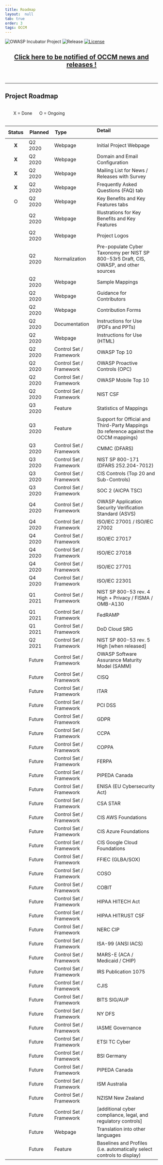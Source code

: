 ```yaml
---
title: Roadmap
layout:  null
tab: true
order: 3
tags: OCCM
---
```


<!-- Global site tag (gtag.js) - Google Analytics -->
<script async src="https://www.googletagmanager.com/gtag/js?id=UA-153589924-2"></script>
<script>
  window.dataLayer = window.dataLayer || [];
  function gtag(){dataLayer.push(arguments);}
  gtag('js', new Date());

  gtag('config', 'UA-153589924-2');
</script>

![OWASP Incubator Project](https://img.shields.io/badge/OWASP-Incubator%20Project-blue)
![Release](https://img.shields.io/badge/release-tbd-blue)
[![License](https://img.shields.io/badge/license-CC--BY%204.0-blue)](https://creativecommons.org/licenses/by/4.0/)

<p><h2 style="text-align:center" target="_blank"><a href="https://eepurl.com/g3kJBP">Click here to be notified of OCCM news and releases !</a></h2><br></p>

***
## Project Roadmap

<br>
&nbsp;&nbsp;&nbsp;&nbsp;&nbsp;&nbsp; X = Done
&nbsp;&nbsp;&nbsp;&nbsp; O = Ongoing
<br><br>

<table style="max-width:100%">
<thead>
  <tr>
    <th style="white-space:nowrap;padding:10px;vertical-align:top;text-align:center">Status</th>
    <th style="white-space:nowrap;padding:10px;vertical-align:top;text-align:center">Planned</th>
    <th style="white-space:nowrap;padding:10px;vertical-align:top;text-align:left">Type</th>
    <th style="vertical-align:top;text-align:left">Detail</th>
  </tr>
</thead>
<tbody>
<tr><td align="center"><b>X</b></td><td>Q2 2020</td><td>Webpage</td><td>Initial Project Webpage</td></tr>
<tr><td align="center"><b>X</b></td><td>Q2 2020</td><td>Webpage</td><td>Domain and Email Configuration</td></tr>
<tr><td align="center"><b>X</b></td><td>Q2 2020</td><td>Webpage</td><td>Mailing List for News / Releases with Survey</td></tr>
<tr><td align="center"><b>X</b></td><td>Q2 2020</td><td>Webpage</td><td>Frequently Asked Questions (FAQ) tab</td></tr>
<tr><td align="center">O</td><td>Q2 2020</td><td>Webpage</td><td>Key Benefits and Key Features tabs</td></tr>
<tr><td align="center"></td><td>Q2 2020</td><td>Webpage</td><td>Illustrations for Key Benefits and Key Features</td></tr>
<tr><td align="center"></td><td>Q2 2020</td><td>Webpage</td><td>Project Logos</td></tr>
<tr><td align="center"></td><td>Q2 2020</td><td>Normalization</td><td>Pre-populate Cyber Taxonomy per NIST SP 800-53r5 Draft, CIS, OWASP, and other sources</td></tr>
<tr><td align="center"></td><td>Q2 2020</td><td>Webpage</td><td>Sample Mappings</td></tr>
<tr><td align="center"></td><td>Q2 2020</td><td>Webpage</td><td>Guidance for Contributors</td></tr>
<tr><td align="center"></td><td>Q2 2020</td><td>Webpage</td><td>Contribution Forms</td></tr>
<tr><td align="center"></td><td>Q2 2020</td><td>Documentation</td><td>Instructions for Use (PDFs and PPTs)</td></tr>
<tr><td align="center"></td><td>Q2 2020</td><td>Webpage</td><td>Instructions for Use (HTML)</td></tr>
<tr><td align="center"></td><td>Q2 2020</td><td>Control Set / Framework</td><td>OWASP Top 10</td></tr>
<tr><td align="center"></td><td>Q2 2020</td><td>Control Set / Framework</td><td>OWASP Proactive Controls (OPC)</td></tr>
<tr><td align="center"></td><td>Q2 2020</td><td>Control Set / Framework</td><td>OWASP Mobile Top 10</td></tr>
<tr><td align="center"></td><td>Q2 2020</td><td>Control Set / Framework</td><td>NIST CSF</td></tr>
<tr><td align="center"></td><td>Q3 2020</td><td>Feature</td><td>Statistics of Mappings</td></tr>
<tr><td align="center"></td><td>Q3 2020</td><td>Feature</td><td>Support for Official and Third-Party Mappings (to reference against the OCCM mappings)</td></tr>
<tr><td align="center"></td><td>Q3 2020</td><td>Control Set / Framework</td><td>CMMC (DFARS)</td></tr>
<tr><td align="center"></td><td>Q3 2020</td><td>Control Set / Framework</td><td>NIST SP 800-171 (DFARS 252.204-7012)</td></tr>
<tr><td align="center"></td><td>Q3 2020</td><td>Control Set / Framework</td><td>CIS Controls (Top 20 and Sub-Controls)</td></tr>
<tr><td align="center"></td><td>Q3 2020</td><td>Control Set / Framework</td><td>SOC 2 (AICPA TSC)</td></tr>
<tr><td align="center"></td><td>Q4 2020</td><td>Control Set / Framework</td><td>OWASP Application Security Verification Standard (ASVS)</td></tr>
<tr><td align="center"></td><td>Q4 2020</td><td>Control Set / Framework</td><td>ISO/IEC 27001 / ISO/IEC 27002</td></tr>
<tr><td align="center"></td><td>Q4 2020</td><td>Control Set / Framework</td><td>ISO/IEC 27017</td></tr>
<tr><td align="center"></td><td>Q4 2020</td><td>Control Set / Framework</td><td>ISO/IEC 27018</td></tr>
<tr><td align="center"></td><td>Q4 2020</td><td>Control Set / Framework</td><td>ISO/IEC 27701</td></tr>
<tr><td align="center"></td><td>Q4 2020</td><td>Control Set / Framework</td><td>ISO/IEC 22301</td></tr>
<tr><td align="center"></td><td>Q1 2021</td><td>Control Set / Framework</td><td>NIST SP 800-53 rev. 4 High + Privacy / FISMA / OMB-A130</td></tr>
<tr><td align="center"></td><td>Q1 2021</td><td>Control Set / Framework</td><td>FedRAMP</td></tr>
<tr><td align="center"></td><td>Q1 2021</td><td>Control Set / Framework</td><td>DoD Cloud SRG</td></tr>
<tr><td align="center"></td><td>Q2 2021</td><td>Control Set / Framework</td><td>NIST SP 800-53 rev. 5 High [when released]</td></tr>
<tr><td align="center"></td><td>Future</td><td>Control Set / Framework</td><td>OWASP Software Assurance Maturity Model (SAMM)</td></tr>
<tr><td align="center"></td><td>Future</td><td>Control Set / Framework</td><td>CISQ</td></tr>
<tr><td align="center"></td><td>Future</td><td>Control Set / Framework</td><td>ITAR</td></tr>
<tr><td align="center"></td><td>Future</td><td>Control Set / Framework</td><td>PCI DSS</td></tr>
<tr><td align="center"></td><td>Future</td><td>Control Set / Framework</td><td>GDPR</td></tr>
<tr><td align="center"></td><td>Future</td><td>Control Set / Framework</td><td>CCPA</td></tr>
<tr><td align="center"></td><td>Future</td><td>Control Set / Framework</td><td>COPPA</td></tr>
<tr><td align="center"></td><td>Future</td><td>Control Set / Framework</td><td>FERPA</td></tr>
<tr><td align="center"></td><td>Future</td><td>Control Set / Framework</td><td>PIPEDA Canada</td></tr>
<tr><td align="center"></td><td>Future</td><td>Control Set / Framework</td><td>ENISA (EU Cybersecurity Act)</td></tr>
<tr><td align="center"></td><td>Future</td><td>Control Set / Framework</td><td>CSA STAR</td></tr>
<tr><td align="center"></td><td>Future</td><td>Control Set / Framework</td><td>CIS AWS Foundations</td></tr>
<tr><td align="center"></td><td>Future</td><td>Control Set / Framework</td><td>CIS Azure Foundations</td></tr>
<tr><td align="center"></td><td>Future</td><td>Control Set / Framework</td><td>CIS Google Cloud Foundations</td></tr>
<tr><td align="center"></td><td>Future</td><td>Control Set / Framework</td><td>FFIEC (GLBA/SOX)</td></tr>
<tr><td align="center"></td><td>Future</td><td>Control Set / Framework</td><td>COSO</td></tr>
<tr><td align="center"></td><td>Future</td><td>Control Set / Framework</td><td>COBIT</td></tr>
<tr><td align="center"></td><td>Future</td><td>Control Set / Framework</td><td>HIPAA HITECH Act</td></tr>
<tr><td align="center"></td><td>Future</td><td>Control Set / Framework</td><td>HIPAA HITRUST CSF</td></tr>
<tr><td align="center"></td><td>Future</td><td>Control Set / Framework</td><td>NERC CIP</td></tr>
<tr><td align="center"></td><td>Future</td><td>Control Set / Framework</td><td>ISA-99 (ANSI IACS)</td></tr>
<tr><td align="center"></td><td>Future</td><td>Control Set / Framework</td><td>MARS-E (ACA / Medicaid / CHIP)</td></tr>
<tr><td align="center"></td><td>Future</td><td>Control Set / Framework</td><td>IRS Publication 1075</td></tr>
<tr><td align="center"></td><td>Future</td><td>Control Set / Framework</td><td>CJIS</td></tr>
<tr><td align="center"></td><td>Future</td><td>Control Set / Framework</td><td>BITS SIG/AUP</td></tr>
<tr><td align="center"></td><td>Future</td><td>Control Set / Framework</td><td>NY DFS</td></tr>
<tr><td align="center"></td><td>Future</td><td>Control Set / Framework</td><td>IASME Governance</td></tr>
<tr><td align="center"></td><td>Future</td><td>Control Set / Framework</td><td>ETSI TC Cyber</td></tr>
<tr><td align="center"></td><td>Future</td><td>Control Set / Framework</td><td>BSI Germany</td></tr>
<tr><td align="center"></td><td>Future</td><td>Control Set / Framework</td><td>PIPEDA Canada</td></tr>
<tr><td align="center"></td><td>Future</td><td>Control Set / Framework</td><td>ISM Australia</td></tr>
<tr><td align="center"></td><td>Future</td><td>Control Set / Framework</td><td>NZISM New Zealand</td></tr>
<tr><td align="center"></td><td>Future</td><td>Control Set / Framework</td><td>[additional cyber compliance, legal, and regulatory controls]</td></tr>
<tr><td align="center"></td><td>Future</td><td>Webpage</td><td>Translation into other languages</td></tr>
<tr><td align="center"></td><td>Future</td><td>Feature</td><td>Baselines and Profiles (i.e. automatically select controls to display)</td></tr>
</tbody>
</table>

<br>
